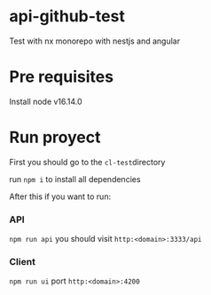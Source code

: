 # api-github-test
Test with nx monorepo with nestjs and angular

# Pre requisites
Install node v16.14.0

# Run proyect

First you should go to the ``cl-test``directory

run ``npm i`` to install all dependencies

After this if you want to run:
### API
``npm run api`` 
you should visit  ``http:<domain>:3333/api``
### Client
``npm run ui`` port ``http:<domain>:4200``
